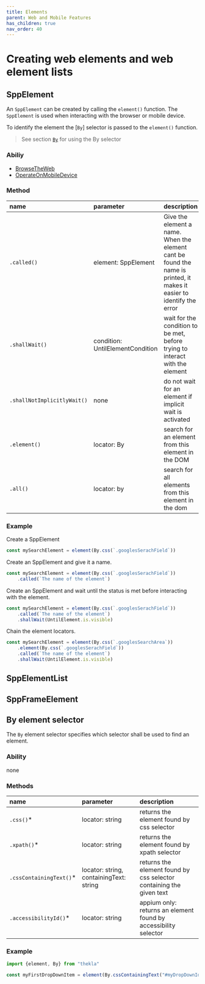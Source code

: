```yaml
---
title: Elements
parent: Web and Mobile Features
has_children: true
nav_order: 40
---
```

# Creating web elements and web element lists

## SppElement

An `SppElement` can be created by calling the `element()` function.
The `SppElement` is used when interacting with the browser or mobile device.

To identify the element  the [`By`] selector is passed to the `element()` function.

> See section [`By`](#by-element-selector) for using the By selector

### Abiliy

- [BrowseTheWeb](../abilities/BROWSE_THE_WEB.md)
- [OperateOnMobileDevice](../abilities/OPERATE_ON_MOBILE_DEVICE.md)

### Method

| name                        | parameter                        | description                                                                                                           |
| :---                        | :---                             | :---                                                                                                                  |
| `.called()`                 | element: SppElement              | Give the element a name. When the element cant be found the name is printed, it makes it easier to identify the error |
| `.shallWait()`              | condition: UntilElementCondition | wait for the condition to be met, before trying to interact with the element                                          |
| `.shallNotImplicitlyWait()` | none                             | do not wait for an element if implicit wait is activated                                                              |
| `.element()`                | locator: By                      | search for an element from this element in the DOM                                                                    |
| `.all()`                    | locator: by                      | search for all elements from this element in the dom                                                                  |


### Example

Create a SppElement

```typescript
const mySearchElement = element(By.css(`.googlesSerachField`))
```

Create an SppElement and give it a name.

```typescript
const mySearchElement = element(By.css(`.googlesSerachField`))
    .called(`The name of the element`)
```

Create an SppElement and wait until the status is met before interacting with the element.

```typescript
const mySearchElement = element(By.css(`.googlesSerachField`))
    .called(`The name of the element`)
    .shallWait(UntilElement.is.visible)
```

Chain the element locators.

```typescript
const mySearchElement = element(By.css(`.googlesSearchArea`))
    .element(By.css(`.googlesSerachField`))
    .called(`The name of the element`)
    .shallWait(UntilElement.is.visible)
```

## SppElementList

## SppFrameElement

## By element selector

The `By` element selector specifies which selector shall be used to find an element.

### Ability

none

### Methods

| name                    | parameter                               | description                                                         |
| :---                    | :---                                    | :---                                                                |
| `.css()`*               | locator: string                         | returns the element found by css selector                           |
| `.xpath()`*             | locator: string                         | returns the element found by xpath selector                         |
| `.cssContainingText()`* | locator: string, containingText: string | returns the element found by css selector containing the given text |
| `.accessibilityId()`*   | locator: string                         | appium only: returns an element found by accessibility selector     |

### Example

````typescript
import {element, By} from "thekla"

const myFirstDropDownItem = element(By.cssContainingText("#myDropDownId option", "My Drop Down first Item Text"));

````